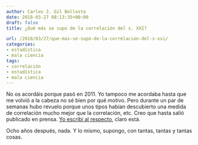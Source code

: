 ```yaml
---
author: Carlos J. Gil Bellosta
date: 2018-03-27 08:13:35+00:00
draft: false
title: ¿Qué más se supo de la correlación del s. XXI?

url: /2018/03/27/que-mas-se-supo-de-la-correlacion-del-s-xxi/
categories:
- estadística
- mala ciencia
tags:
- correlación
- estadística
- mala ciencia
---
```


No os acordáis porque pasó en 2011. Yo tampoco me acordaba hasta que me volvió a la cabeza no sé bien por qué motivo. Pero durante un par de semanas hubo revuelo porque unos tipos habían descubierto una medida de correlación mucho mejor que la correlación, etc. Creo que hasta salió publicado en prensa. [Yo escribí al respecto](https://www.datanalytics.com/2011/12/19/la-correlacion-del-siglo-xxi/), claro está.

Ocho años después, nada. Y lo mismo, supongo, con tantas, tantas y tantas cosas.
